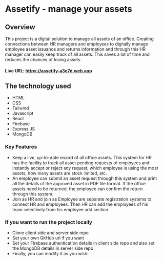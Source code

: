 # Assetify - manage your assets

## Overview
This project is a digital solution to manage all assets of an office. Creating connections between HR managers and employees to digitally manage employee asset issuance and returns information and through this HR manager can easily keep track of all assets. This saves a lot of time and reduces the chances of losing assets.

#### Live URL: https://assetify-a3e7d.web.app

## The technology used
- HTML
- CSS
- Tailwind
- Javascript
- React
- Firebase
- Express JS
- MongoDB


### Key Features
- Keep a live, up-to-date record of all office assets. This system for HR has the facility to track all asset pending requests of employees and instantly accept or reject any request, which employee is using the most assets, how many assets are stock limited, etc.
- An employee can submit an asset request through this system and print all the details of the approved asset in PDF file format. If the office assets need to be returned, the employee can confirm the return through this system.
- Join as HR and join as Employee are separate registration systems to connect HR and employees. Then HR can add the employees of his team selectively from his employee add section

### If you want to run the project locally
- Clone client side and server side repo
- Set your own GitHub url if you want
- Set your Firebase authentication details in client side repo and also set the MongoDB details in server side repo 
- Finally, you can modify it as you wish. 

